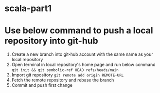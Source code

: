 # scala-part1

# Use below command to push a local repository into git-hub
 1. Create a new branch into git-hub account with the same name as your local repository
 2. Open terminal in local repository's home page and run below command
 `git init && git symbolic-ref HEAD refs/heads/main`
 3. Import git repository
`git remote add origin REMOTE-URL`
 4. Fetch the remote repository and rebase the branch
 5. Commit and push first change